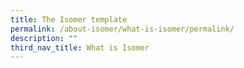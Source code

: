 ```yaml
---
title: The Isomer template
permalink: /about-isomer/what-is-isomer/permalink/
description: ""
third_nav_title: What is Isomer
---
```

